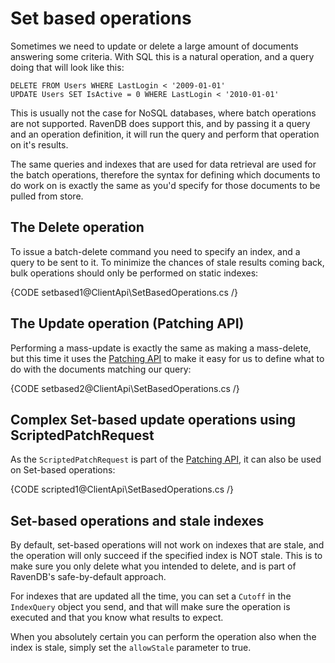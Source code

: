 # Set based operations

Sometimes we need to update or delete a large amount of documents answering some criteria. With SQL this is a natural operation, and a query doing that will look like this:

    DELETE FROM Users WHERE LastLogin < '2009-01-01'
    UPDATE Users SET IsActive = 0 WHERE LastLogin < '2010-01-01'

This is usually not the case for NoSQL databases, where batch operations are not supported. RavenDB does support this, and by passing it a query and an operation definition, it will run the query and perform that operation on it's results.

The same queries and indexes that are used for data retrieval are used for the batch operations, therefore the syntax for defining which documents to do work on is exactly the same as you'd specify for those documents to be pulled from store.

## The Delete operation

To issue a batch-delete command you need to specify an index, and a query to be sent to it. To minimize the chances of stale results coming back, bulk operations should only be performed on static indexes:

{CODE setbased1@ClientApi\SetBasedOperations.cs /}

## The Update operation (Patching API)

Performing a mass-update is exactly the same as making a mass-delete, but this time it uses the [Patching API](partial-document-updates) to make it easy for us to define what to do with the documents matching our query:

{CODE setbased2@ClientApi\SetBasedOperations.cs /}

## Complex Set-based update operations using ScriptedPatchRequest
As the `ScriptedPatchRequest` is part of the [Patching API](partial-document-updates), it can also be used on Set-based operations:

{CODE scripted1@ClientApi\SetBasedOperations.cs /}

## Set-based operations and stale indexes

By default, set-based operations will not work on indexes that are stale, and the operation will only succeed if the specified index is NOT stale. This is to make sure you only delete what you intended to delete, and is part of RavenDB's safe-by-default approach.

For indexes that are updated all the time, you can set a `Cutoff` in the `IndexQuery` object you send, and that will make sure the operation is executed and that you know what results to expect.

When you absolutely certain you can perform the operation also when the index is stale, simply set the `allowStale` parameter to true.